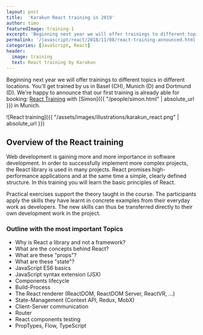 ```yaml
---
layout: post
title:  'Karakun React training in 2019'
author: timo
featuredImage: training-1
excerpt: 'Beginning next year we will offer trainings to different topics in different locations. We are happy to announce that our first training is already able for booking. Our JavaScript expert Simon Skoczylas will host a training about React in Munich. Hurry up and book your seat soon!'
permalink: '/javascript/react/2018/11/08/react-training-announced.html'
categories: [JavaScript, React]
header:
  image: training
  text: React training by Karakun
---
```


Beginning next year we will offer trainings to different topics in different locations. 
You'll get trained by us in Basel (CH), Munich (D) and Dortmund (D).
We're happy to announce that our first training is already able for booking: 
[React Training](https://eppleton.de/kurse/react-training-mit-simon-skozczylas_31.html) with [Simon]({{ "/people/simon.html" | absolute_url }}) in Munich.

![React training]({{ "/assets/images/illustrations/karakun_react.png" | absolute_url }})


## Overview of the React training
Web development is gaining more and more importance in software development. In order to successfully implement more complex projects, the React library is used in many projects. React promises high-performance applications and at the same time a simple, clearly defined structure. In this training you will learn the basic principles of React.

Practical exercises support the theory taught in the course. The participants apply the skills they have learnt in concrete examples from their everyday work as developers. The new skills can thus be transferred directly to their own development work in the project.

### Outline with the most important Topics
* Why is React a library and not a framework?
* What are the concepts behind React?
* What are these "props"?
* What are these "state"?
* JavaScript ES6 basics
* JavaScript syntax extension (JSX)
* Components lifecycle
* Build-Process
* The React renderer (ReactDOM, ReactDOM Server, ReactVR, ...)
* State-Management (Context API, Redux, MobX)
* Client-Server communication
* Router
* React components testing
* PropTypes, Flow, TypeScript
